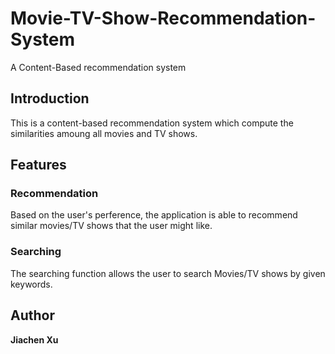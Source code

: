 # Movie-TV-Show-Recommendation-System
A Content-Based recommendation system
## Introduction
This is a content-based recommendation system which compute the similarities amoung all movies and TV shows. 

## Features

### Recommendation
Based on the user's perference, the application is able to recommend similar movies/TV shows that the user might like.
### Searching
The searching function allows the user to search Movies/TV shows by given keywords.

## Author

**Jiachen Xu**

